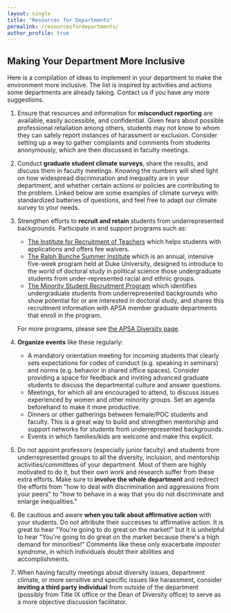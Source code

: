 ```yaml
---
layout: single
title: "Resources for Departments"
permalink: /resourcesfordepartments/
author_profile: true
---
```


## Making Your Department More Inclusive 

Here is a compilation of ideas to implement in your department to make the environment more inclusive. The list is inspired by activities and actions some departments are already taking. Contact us if you have any more suggestions.
 
1. Ensure that resources and information for **misconduct reporting** are available, easily accessible, and confidential. Given fears about possible professional retaliation among others, students may not know to whom they can safely report instances of harassment or exclusion. Consider setting up a way to gather complaints and comments from students anonymously, which are then discussed in faculty meetings.

2. Conduct **graduate student climate surveys**, share the results, and discuss them in faculty meetings. Knowing the numbers will shed light on how widespread discrimination and inequality are in your department, and whether certain actions or policies are contributing to the problem. Linked below are some examples of climate surveys with standardized batteries of questions, and feel free to adapt our climate survey to your needs. 

3. Strengthen efforts to **recruit and retain** students from underrepresented backgrounds. Participate in and support programs such as: 

    * [The Institute for Recruitment of Teachers](https://www.andover.edu/about/outreach/irt) which helps students with applications and offers fee waivers.
    * [The Ralph Bunche Summer Institute](https://www.apsanet.org/rbsi-programinfo) which is an annual, intensive five-week program held at Duke University, designed to introduce to the world of doctoral study in political science those undergraduate students from under-represented racial and ethnic groups.
    * [The Minority Student Recruitment Program](https://www.apsanet.org/msrp) which identifies undergraduate students from underrepresented backgrounds who show potential for or are interested in doctoral study, and shares this recruitment information with APSA member graduate departments that enroll in the program.

    For more programs, please see [the APSA Diversity page](https://www.apsanet.org/diversityprograms).

4. **Organize events** like these regularly:

    * A mandatory orientation meeting for incoming students that clearly sets expectations for codes of conduct (e.g. speaking in seminars) and norms (e.g. behavior in shared office spaces). Consider providing a space for feedback and inviting advanced graduate students to discuss the departmental culture and answer questions. 
    * Meetings, for which all are encouraged to attend, to discuss issues experienced by women and other minority groups. Set an agenda beforehand to make it more productive.
    * Dinners or other gatherings between female/POC students and faculty. This is a great way to build and strengthen mentorship and support networks for students from underrepresented backgrounds. 
    * Events in which families/kids are welcome and make this explicit. 

5. Do not appoint professors (especially junior faculty) and students from underrepresented groups to all the diversity, inclusion, and mentorship activities/committees of your department. Most of them are highly motivated to do it, but their own work and research suffer from these extra efforts. Make sure to **involve the whole department** and redirect the efforts from "how to deal with discrimination and aggressions from your peers" to "how to behave in a way that you do not discriminate and enlarge inequalities."

6. Be cautious and aware **when you talk about affirmative action** with your students. Do not attribute their successes to affirmative action. It is great to hear "You're going to do great on the market!" but it is unhelpful to hear "You're going to do great on the market because there's a high demand for minorities!" Comments like these only exacerbate _imposter syndrome_, in which individuals doubt their abilities and accomplishments. 

7. When having faculty meetings about diversity issues, department climate, or more sensitive and specific issues like harassment, consider **inviting a third party individual** from outside of the department (possibly from Title IX office or the Dean of Diversity office) to serve as a more objective discussion facilitator.
